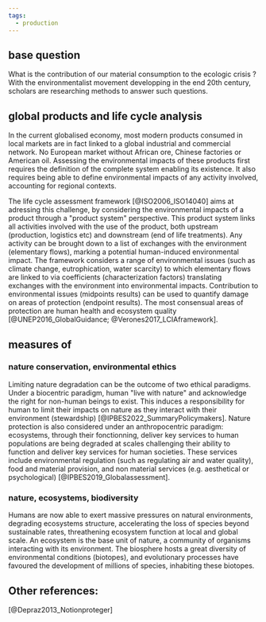 ```yaml
---
tags:
  - production
---
```

## base question
What is the contribution of our material consumption to the ecologic crisis ? With the environmentalist movement developping in the end 20th century, scholars are researching methods to answer such questions. 
## global products and life cycle analysis
In the current globalised economy, most modern products consumed in local markets are in fact linked to a global industrial and commercial network. No European market without African ore, Chinese factories or American oil. Assessing the environmental impacts of these products first requires the definition of the complete system enabling its existence. It also requires being able to define environmental impacts of any activity involved, accounting for regional contexts. 

The life cycle assessment framework [@ISO2006_ISO14040] aims at adressing this challenge, by considering the environmental impacts of a product through a "product system" perspective. This product system links all activities involved with the use of the product, both upstream (production, logistics etc) and downstream (end of life treatments). Any activity can be brought down to a list of exchanges with the environment (elementary flows), marking a potential human-induced environmental impact. The framework considers a range of environmental issues (such as climate change, eutrophication, water scarcity) to which elementary flows are linked to via coefficients (characterization factors) translating exchanges with the environment into environmental impacts.  Contribution to environmental issues (midpoints results) can be used to quantify damage on areas of protection (endpoint results). The most consensual areas of protection are human health and ecosystem quality [@UNEP2016_GlobalGuidance; @Verones2017_LCIAframework].
## measures of 
### nature conservation, environmental ethics
Limiting nature degradation can be the outcome of two ethical paradigms.
Under a biocentric paradigm, human "live with nature" and acknowledge the right for non-human beings to exist. This induces a responsibility for human to limit their impacts on nature as they interact with their environment (stewardship) [@IPBES2022_SummaryPolicymakers].
Nature protection is also considered under an anthropocentric paradigm: ecosystems, through their fonctionning, deliver key services to human populations are being degraded at scales challenging their ability to function and deliver key services for human societies. These services include environmental regulation (such as regulating air and water quality), food and material provision, and non material services (e.g. aesthetical or psychological) [@IPBES2019_Globalassessment].
### nature, ecosystems, biodiversity
Humans are now able to exert massive pressures on natural environments, degrading ecosystems structure, accelerating the loss of species beyond sustainable rates, threathening ecosystem function at local and global scale.
An ecosystem is the base unit of nature, a community of organisms interacting with its environment. The biosphere hosts a great diversity of environmental conditions (biotopes), and evolutionary processes have favoured the development of millions of species, inhabiting these biotopes.

## Other references:
[@Depraz2013_Notionproteger]

